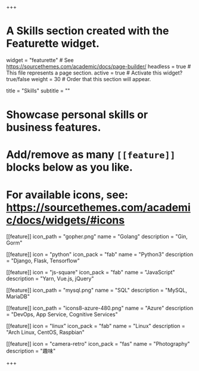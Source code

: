 +++
# A Skills section created with the Featurette widget.
widget = "featurette"  # See https://sourcethemes.com/academic/docs/page-builder/
headless = true  # This file represents a page section.
active = true  # Activate this widget? true/false
weight = 30  # Order that this section will appear.

title = "Skills"
subtitle = ""

# Showcase personal skills or business features.
# 
# Add/remove as many `[[feature]]` blocks below as you like.
# 
# For available icons, see: https://sourcethemes.com/academic/docs/widgets/#icons

[[feature]]
  icon_path = "gopher.png"
  name = "Golang"
  description = "Gin, Gorm"
  
[[feature]]
  icon = "python"
  icon_pack = "fab"
  name = "Python3"
  description = "Django, Flask, Tensorflow"

[[feature]]
  icon = "js-square"
  icon_pack = "fab"
  name = "JavaScript"
  description = "Yarn, Vue.js, jQuery"

[[feature]]
  icon_path = "mysql.png"
  name = "SQL"
  description = "MySQL, MariaDB"

[[feature]]
  icon_path = "icons8-azure-480.png"
  name = "Azure"
  description = "DevOps, App Service, Cognitive Services"

[[feature]]
  icon = "linux"
  icon_pack = "fab"
  name = "Linux"
  description = "Arch Linux, CentOS, Raspbian"

[[feature]]
  icon = "camera-retro"
  icon_pack = "fas"
  name = "Photography"
  description = "趣味"

+++
